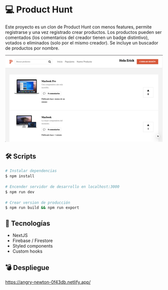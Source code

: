 # 💻 Product Hunt

Este proyecto es un clon de Product Hunt con menos features, permite registrarse y una vez registrado crear productos. Los productos pueden ser comentados (los comentarios del creador tienen un badge distintivo), votados o eliminados (solo por el mismo creador). Se incluye un buscador de productos por nombre.

![Home Product Hunt](.readme-static/Home.png)

## 🛠 Scripts

```bash
# Instalar dependencias
$ npm install

# Encender servidor de desarrollo en localhost:3000
$ npm run dev

# Crear version de producción
$ npm run build && npm run export

```

## 💎 Tecnologías

- NextJS
- Firebase / Firestore
- Styled components
- Custom hooks

## 💣 Despliegue

https://angry-newton-0f43db.netlify.app/
